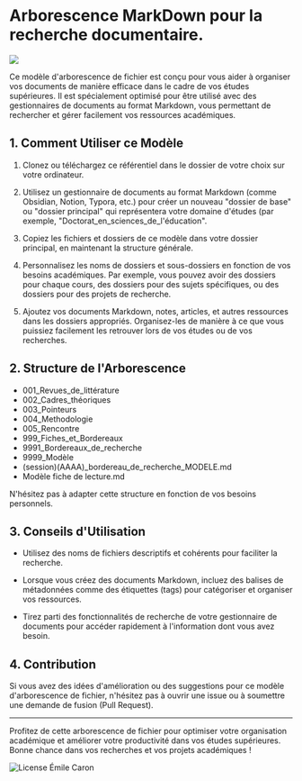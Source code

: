 # Arborescence MarkDown pour la recherche documentaire.

![](https://www.ledito.me/images/documents/2019/11/arborescence_dossiers_fichiers.png)

Ce modèle d'arborescence de fichier est conçu pour vous aider à organiser vos documents de manière efficace dans le cadre de vos études supérieures. Il est spécialement optimisé pour être utilisé avec des gestionnaires de documents au format Markdown, vous permettant de rechercher et gérer facilement vos ressources académiques.

## 1. Comment Utiliser ce Modèle

1. Clonez ou téléchargez ce référentiel dans le dossier de votre choix sur votre ordinateur.

2. Utilisez un gestionnaire de documents au format Markdown (comme Obsidian, Notion, Typora, etc.) pour créer un nouveau "dossier de base" ou "dossier principal" qui représentera votre domaine d'études (par exemple, "Doctorat_en_sciences_de_l'éducation".

3. Copiez les fichiers et dossiers de ce modèle dans votre dossier principal, en maintenant la structure générale.

4. Personnalisez les noms de dossiers et sous-dossiers en fonction de vos besoins académiques. Par exemple, vous pouvez avoir des dossiers pour chaque cours, des dossiers pour des sujets spécifiques, ou des dossiers pour des projets de recherche.

5. Ajoutez vos documents Markdown, notes, articles, et autres ressources dans les dossiers appropriés. Organisez-les de manière à ce que vous puissiez facilement les retrouver lors de vos études ou de vos recherches.

## 2. Structure de l'Arborescence

- 001_Revues_de_littérature
- 002_Cadres_théoriques
- 003_Pointeurs
- 004_Methodologie
- 005_Rencontre
- 999_Fiches_et_Bordereaux
-   9991_Bordereaux_de_recherche
-   9999_Modèle
- (session)(AAAA)_bordereau_de_recherche_MODELE.md
- Modèle fiche de lecture.md

N'hésitez pas à adapter cette structure en fonction de vos besoins personnels.

## 3. Conseils d'Utilisation

- Utilisez des noms de fichiers descriptifs et cohérents pour faciliter la recherche.

- Lorsque vous créez des documents Markdown, incluez des balises de métadonnées comme des étiquettes (tags) pour catégoriser et organiser vos ressources.

- Tirez parti des fonctionnalités de recherche de votre gestionnaire de documents pour accéder rapidement à l'information dont vous avez besoin.

## 4. Contribution

Si vous avez des idées d'amélioration ou des suggestions pour ce modèle d'arborescence de fichier, n'hésitez pas à ouvrir une issue ou à soumettre une demande de fusion (Pull Request).

---

Profitez de cette arborescence de fichier pour optimiser votre organisation académique et améliorer votre productivité dans vos études supérieures. Bonne chance dans vos recherches et vos projets académiques !

![License](http://www.wtfpl.net/wp-content/uploads/2012/12/wtfpl-badge-3.png) Émile Caron



